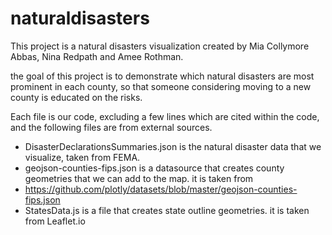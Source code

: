 # naturaldisasters

This project is a natural disasters visualization created by Mia Collymore Abbas, Nina Redpath and Amee Rothman. 

the goal of this project is to demonstrate which natural disasters are most prominent in each county, so that someone considering moving to a new county is educated on the risks.

Each file is our code, excluding a few lines which are cited within the code, and the following files are from external sources. 

- DisasterDeclarationsSummaries.json is the natural disaster data that we visualize, taken from FEMA. 
- geojson-counties-fips.json is a datasource that creates county geometries that we can add to the map. it is taken from
- https://github.com/plotly/datasets/blob/master/geojson-counties-fips.json
- StatesData.js is a file that creates state outline geometries. it is taken from Leaflet.io
